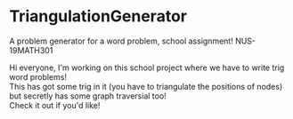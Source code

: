 # TriangulationGenerator
A problem generator for a word problem, school assignment! NUS-19MATH301

Hi everyone, I'm working on this school project where we have to write trig word problems!  
This has got some trig in it (you have to triangulate the positions of nodes) but secretly has some graph traversial too!  
Check it out if you'd like!
